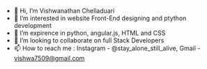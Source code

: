 - 👋 Hi, I’m Vishwanathan Chelladuari
- 👀 I’m interested in website Front-End designing and ptython development 
- 🌱 I’m expirence in python, angular.js, HTML and CSS
- 💞️ I’m looking to collaborate on full Stack Developers
- 📫 How to reach me : Instagram - @stay_alone_still_alive, Gmail - vishwa7509@gmail.com
